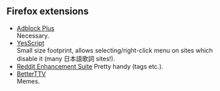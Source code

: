 Firefox extensions
------------------

* [Adblock Plus](https://addons.mozilla.org/nn-no/firefox/addon/adblock-plus)  
  Necessary.
* [YesScript](https://addons.mozilla.org/en-US/firefox/addon/yesscript)  
  Small size footprint, allows selecting/right-click menu on sites which disable
  it (many 日本語歌詞 sites!).
* [Reddit Enhancement
  Suite](https://addons.mozilla.org/en-US/firefox/addon/reddit-enhancement-suite/)
  Pretty handy (tags etc.).
* [BetterTTV](https://nightdev.com/betterttv)  
  Memes.
